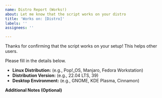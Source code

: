 ```yaml
---
name: Distro Report (Works!)
about: Let me know that the script works on your distro
title: 'Works on: [Distro]'
labels: ''
assignees: ''

---
```


Thanks for confirming that the script works on your setup! This helps other users.

Please fill in the details below.

- **Linux Distribution:** (e.g., Pop!_OS, Manjaro, Fedora Workstation)
- **Distribution Version:** (e.g., 22.04 LTS, 39)
- **Desktop Environment:** (e.g., GNOME, KDE Plasma, Cinnamon)

**Additional Notes (Optional)**
<!-- Did everything work perfectly? Did you have to do anything extra? Any other comments? -->
